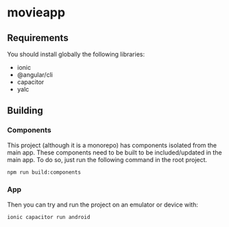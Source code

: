# movieapp

## Requirements

You should install globally the following libraries:

* ionic
* @angular/cli
* capacitor
* yalc

## Building

### Components

This project (although it is a monorepo) has components isolated from the main app. These components need to be built to be included/updated in the main app. To do so, just run the following command in the root project.

``` bash
npm run build:components
```

### App

Then you can try and run the project on an emulator or device with:
``` bash
ionic capacitor run android
```
